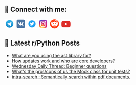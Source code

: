 ## 🔎 Connect with me:
[<img src="https://github.com/bullbesh/bullbesh/blob/main/images/Telegram.png" width="32" height="32" />](https://t.me/bullbesh)
[<img src="https://github.com/bullbesh/bullbesh/blob/main/images/VK.png" width="32" height="32" />](https://vk.com/bullbesh)
[<img src="https://github.com/bullbesh/bullbesh/blob/main/images/Twitter.png" width="32" height="32" />](https://twitter.com/bullbesh1)
[<img src="https://github.com/bullbesh/bullbesh/blob/main/images/Instagram.png" width="32" height="32" />](https://www.instagram.com/bullbesh)
[<img src="https://github.com/bullbesh/bullbesh/blob/main/images/Reddit.png" width="32" height="32" />](https://www.reddit.com/user/bullbesh)
[<img src="https://github.com/bullbesh/bullbesh/blob/main/images/YouTube.png" width="32" height="32" />](https://www.youtube.com/channel/UCtfjRs6uzgq5mfm8S06WTcg)

## 📕 Latest r/Python Posts
<!-- BLOG-POST-LIST:START -->
- [What are you using the ast library for?](https://www.reddit.com/r/Python/comments/1f8gxqj/what_are_you_using_the_ast_library_for/)
- [How updates work and who are core developers?](https://www.reddit.com/r/Python/comments/1f8g83s/how_updates_work_and_who_are_core_developers/)
- [Wednesday Daily Thread: Beginner questions](https://www.reddit.com/r/Python/comments/1f8f4hr/wednesday_daily_thread_beginner_questions/)
- [What&#39;s the pros/cons of us the Mock class for unit tests?](https://www.reddit.com/r/Python/comments/1f8f370/whats_the_proscons_of_us_the_mock_class_for_unit/)
- [intra-search : Semantically search within pdf documents.](https://www.reddit.com/r/Python/comments/1f8adlk/intrasearch_semantically_search_within_pdf/)
<!-- BLOG-POST-LIST:END -->
